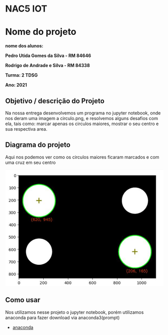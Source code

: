 # NAC5 IOT


# Nome do projeto

**nome dos alunos:** 

**Pedro Utida Gomes da Silva - RM 84646**

**Rodrigo de Andrade e Silva - RM 84338**

**Turma: 2 TDSG**

**Ano: 2021**

## Objetivo / descrição do Projeto

Na nossa entrega desenvolvemos um programa no jupyter notebook, onde nos deram uma imagem a circulo.png, e resolvemos alguns desafios com ela, tais como: 
marcar apenas os circulos maiores, mostrar o seu centro e sua respectiva area.

## Diagrama do projeto

Aqui nos podemos ver como os circulos maiores ficaram marcados e com uma cruz em seu centro

<img src="/demo.jpg" width="550">


## Como usar 

Nos utilizamos nesse projeto o jupyter notebook, porém utilizamos anaconda para fazer download via anaconda3(prompt)
* [anaconda](https://www.anaconda.com/products/individual)
